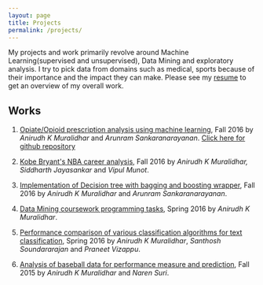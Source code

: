 ```yaml
---
layout: page
title: Projects
permalink: /projects/
---
```


My projects and work primarily revolve around Machine Learning(supervised and unsupervised), Data Mining and exploratory analysis. I try to pick data from domains such as medical, sports because of their importance and the impact they can make. Please see my [resume](cv.md) to get an overview of my overall work.

## Works

1. [Opiate/Opioid prescription analysis using machine learning](https://drive.google.com/open?id=0B9nEIkjMSZbjWEh1MzYySjRNbmM), Fall 2016 by *Anirudh K Muralidhar* and *Arunram Sankaranarayanan*. [Click here for github repository](https://github.com/anirudhkm/opiate-prescription-analysis)

2. [Kobe Bryant's NBA career analysis](/projects/2016-11-30-kobe-bryant-nba-career-analysis.markdown), Fall 2016 by *Anirudh K Muralidhar, Siddharth Jayasankar* and *Vipul Munot*.

3. [Implementation of Decision tree with bagging and boosting wrapper](/projects/2016-11-30-decision-tree-bag-boost.markdown), Fall 2016 by *Anirudh K Muralidhar* and *Arunram Sankaranarayanan*.

4. [Data Mining coursework programming tasks](/projects/2016-04-30-data-mining-course.markdown), Spring 2016 by *Anirudh K Muralidhar*.

5. [Performance comparison of various classification algorithms for text classification](/projects/2016-04-30-document-classification.markdown), Spring 2016 by *Anirudh K Muralidhar*, *Santhosh Soundararajan* and *Praneet Vizappu*.

6. [Analysis of baseball data for performance measure and prediction](/projects/2015-11-30-sabermetrics-analysis.markdown), Fall 2015 by *Anirudh K Muralidhar* and *Naren Suri*.

